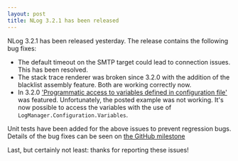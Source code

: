 ```yaml
---
layout: post
title: NLog 3.2.1 has been released
---
```


NLog 3.2.1 has been released yesterday. The release contains the following bug fixes:

- The default timeout on the SMTP target could lead to connection issues. This has been resolved.
- The stack trace renderer was broken since 3.2.0 with the addition of the blacklist assembly feature. Both are working correctly now. 
- In 3.2.0  ['Programmatic access to variables defined in configuration file'](http://nlog-project.org/2015/01/12/nlog-3-2-0-is-released.html) 
was featured. Unfortunately, the posted example was not working. 
It's now possible to access the variables with the use of `LogManager.Configuration.Variables`.

Unit tests have been added for the above issues to prevent regression bugs. 
Details of the bug fixes can be seen on [the GitHub milestone](https://github.com/NLog/NLog/issues?q=milestone%3A3.2.1)



Last, but certainly not least: thanks for reporting these issues! 


